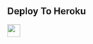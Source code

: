 

## Deploy To Heroku

<a href="https://heroku.com/deploy?template=https://github.com/Dke76/Hector">
     <img height="30px" src="https://img.shields.io/badge/Deploy%20To%20Heroku-blueviolet?style=for-the-badge&logo=heroku">
  </a>

